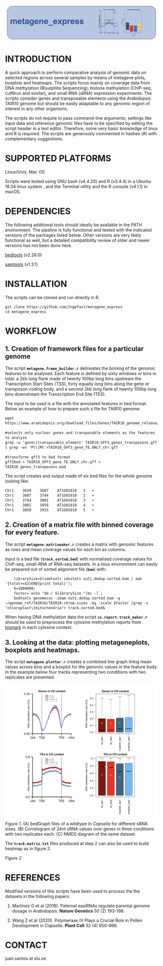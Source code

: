 ![This is an image](/images/title.png)

# INTRODUCTION

A quick approach to perform comparative analysis of genomic data on selected regions across several samples by means of metagene plots, boxplots and heatmaps. The scripts focus mainly on coverage data from DNA methylation (Bisulphite Sequencing), histone methylation (ChIP-seq, cutNrun and similar), and small RNA (sRNA) expression experiments. The scripts consider genes and transposable elements using  the *Arabidopsis* TAIR10 genome but should be easily adaptable to any genomic region of interest in any other organisms.

The scripts do not require to pass command-line arguments; settings like input data and reference genomic files have to be specified by editing the script header in a text editor. Therefore, some very basic knowledge of linux and R is required. The scripts are generously commented in hashes (#) with complementary suggestions.
 
# SUPPORTED PLATFORMS

Linux/Unix, Mac OS

Scripts were tested using GNU bash (v4.4.20) and R (v3.4.4) in a Ubuntu 18.04 linux system , and the Terminal utility and the R console (v4.1.1) in macOS.

# DEPENDENCIES

The following additional tools should ideally be available in the PATH environment. The pipeline is fully functional and tested with the indicated versions of the packages listed below. Other versions are very likely functional as well, but a detailed compatibility review of older and newer versions has not been done here. 

[bedtools](https://bedtools.readthedocs.io/en/latest/#) (v2.26.0)

[samtools](http://www.htslib.org/) (v1.3.1)


# INSTALLATION

The scripts can be cloned and run directly in R.
```
git clone https://github.com/Ingefast/metagene_express
cd metagene_express
```

# WORKFLOW

## 1. Creation of framework files for a particular genome

The script **`metagene.frame_builder.r`** delineates the binning of the genomic features to be analysed. Each feature is defined by sixty windows or bins in total: a 2kb long flank made of twenty 100bp long bins upstream the Transcription Start Sites (TSS), forty equally long bins along the gene or transposon coding body, and a second 2kb long flank of twenty 100bp long bins downstream the Transcription End Site (TES).

The input to be used is a file with the annotated features in bed format. Below an example of how to prepare such a file for TAIR10 genome:
```
wget https://www.arabidopsis.org/download_files/Genes/TAIR10_genome_release/TAIR10_gff3/TAIR10_GFF3_genes_transposons.gff

#selects only nuclear genes and transposable elements as the features to analyse
grep -w 'gene\|transposable_element' TAIR10_GFF3_genes_transposons.gff | grep -wv 'Pt\|Mt'>TAIR10_GFF3_gene_TE.ONLY_chr.gff

#transforms gff3 to bed format
gff2bed < TAIR10_GFF3_gene_TE.ONLY_chr.gff > TAIR10_genes_transposons.bed
```

The script creates and output made of six bed files for the whole genome looking like:
```
Chr1	3630	3687	AT1G01010	1	+
Chr1	3687	3744	AT1G01010	2	+
Chr1	3744	3801	AT1G01010	3	+
Chr1	3801	3858	AT1G01010	4	+
Chr1	3858	3915	AT1G01010	5	+
```

## 2. Creation of a matrix file with binned coverage for every feature.

The script **`metagene.matrixmaker.r`** creates a matrix with genomic features as rows and mean coverage values for each bin as columns.

Input is a bed file (**`track.sorted.bed`**) with normalised coverage values for ChiP-seq, small-RNA of RNA-seq datasets. In a linux environment can easily be prepared out of sorted alignment file (**`bam`**) with:
```
	librarySize=$(samtools idxstats out1.dedup.sorted.bam | awk '{total+=$3}END{print total}');
	b=1000000;
	factor=`echo "$b / $librarySize "|bc -l`;
	bedtools genomecov -ibam out1.dedup.sorted.bam -g ~/genome_ref/TAIR10/TAIR10.chrom.sizes -bg -scale $factor |grep -v "chloroplast\|mitochondria"> track.sorted.bed&
```
When having DNA methylation data the script **`cx.report.track_maker.r`** should be used to preprocess the cytosine methylation reports from [bismark](https://www.bioinformatics.babraham.ac.uk/projects/bismark/) in each cytosine context. 

## 3. Looking at the data: plotting metageneplots, boxplots and heatmaps.

The script **`metagene.plotter.r`** creates a combined line graph linkig mean values across bins and a boxplot for the genomic values in the feature body. In the example below four tracks representing two conditions with two replicates are presented.

![This is an image](/images/figure1.png)

*Figure 1*. (A) bedGraph files of a wildtype in *Capsella* for different sRNA sizes. (B) Correlogram of 24nt sRNA values over genes in three conditions with two replicates each. (C) NMDS diagram of the same dataset.

The **`track.matrix.txt`** files produced at step 2 can also be used to build heatmap as in figure 2.

*Figure 2*


# REFERENCES

Modified versions of this scripts have been used to process the the datasets in the following papers:

1. Martinez G et al (2018). Paternal easiRNAs regulate parental genome dosage in *Arabidopsis*. **Nature Genetics** 50 (2) 193-198.

2. Wang Z et al (2020). Polymerase IV Plays a Crucial Role in Pollen Development in *Capsella*. **Plant Cell** 32 (4) 950-966.

# CONTACT
juan.santos at slu.se
